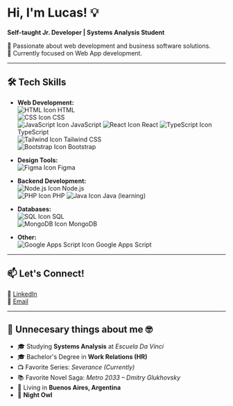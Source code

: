 # **Hi, I'm Lucas!** 💡  
**Self-taught Jr. Developer | Systems Analysis Student**  

🚀 Passionate about web development and business software solutions.  
🎯 Currently focused on Web App development.  

---

## 🛠️ **Tech Skills**  

- **Web Development:**  
  ![HTML Icon](https://img.icons8.com/color/20/000000/html-5.png) HTML  
  ![CSS Icon](https://img.icons8.com/color/20/000000/css3.png) CSS  
  ![JavaScript Icon](https://img.icons8.com/color/20/000000/javascript.png) JavaScript 
  ![React Icon](https://img.icons8.com/color/20/000000/react-native.png) React 
  ![TypeScript Icon](https://img.icons8.com/color/20/000000/typescript.png) TypeScript   
  ![Tailwind Icon](https://img.icons8.com/color/20/000000/tailwindcss.png) Tailwind CSS  
  ![Bootstrap Icon](https://img.icons8.com/color/20/000000/bootstrap.png) Bootstrap  

- **Design Tools:**  
  ![Figma Icon](https://img.icons8.com/color/20/000000/figma.png) Figma  

- **Backend Development:**  
  ![Node.js Icon](https://img.icons8.com/color/20/000000/nodejs.png) Node.js   
  ![PHP Icon](https://img.icons8.com/color/20/000000/php.png) PHP
  ![Java Icon](https://img.icons8.com/color/20/000000/java-coffee-cup-logo.png) Java  (learning)

- **Databases:**  
  ![SQL Icon](https://img.icons8.com/color/20/000000/sql.png) SQL   
  ![MongoDB Icon](https://img.icons8.com/color/20/000000/mongodb.png) MongoDB  

- **Other:**  
  ![Google Apps Script Icon](https://img.icons8.com/color/20/000000/google-logo.png) Google Apps Script  


---

## 📫 **Let's Connect!**  
🔗 [LinkedIn](https://www.linkedin.com/in/lucasruiz0101)  
📧 [Email](mailto:lucasruiz0110@gmail.com)  

---


  ## 🌟 **Unnecesary things about me 🤓**  
- 🎓 Studying **Systems Analysis** at *Escuela Da Vinci*  
- 🎓 Bachelor's Degree in **Work Relations (HR)**  
- 📺 Favorite Series: *Severance (Currently)*  
- 📚 Favorite Novel Saga: *Metro 2033 – Dmitry Glukhovsky*  
- 📍 Living in **Buenos Aires, Argentina**  
- 🌙 **Night Owl**  
